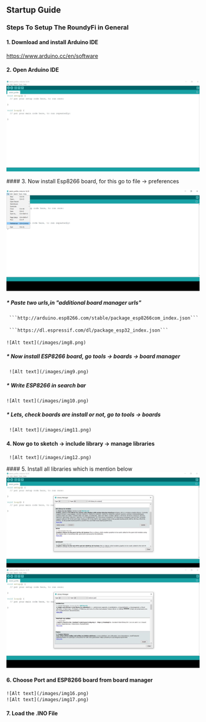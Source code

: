 ## Startup Guide

### Steps To Setup The RoundyFi in General
#### 1. Download and install Arduino IDE 
   https://www.arduino.cc/en/software

#### 2. Open Arduino IDE

   ![Alt text](/images/img6.JPG?)

#### 3. Now install Esp8266 board, for this go to file -> preferences

   ![Alt text](/images/img7.png)
  
#####   * Paste two urls,in "additional board manager urls"
   
     ```http://arduino.esp8266.com/stable/package_esp8266com_index.json```
     
     ```https://dl.espressif.com/dl/package_esp32_index.json```
     
    ![Alt text](/images/img8.png)
   
#####   * Now install ESP8266 board, go tools -> boards -> board manager
     ![Alt text](/images/img9.png)
     
#####   * Write ESP8266 in search bar
    ![Alt text](/images/img10.png)
    
#####   * Lets, check boards are install or not, go to tools -> boards
     ![Alt text](/images/img11.png)
  
#### 4. Now go to sketch -> include library -> manage libraries
     ![Alt text](/images/img12.png)
     
#### 5. Install all libraries which is mention below
    ![Alt text](/images/img13.JPG)
    ![Alt text](/images/img14.JPG)
    
#### 6. Choose Port and ESP8266 board from board manager
    ![Alt text](/images/img16.png)
    ![Alt text](/images/img17.png)

#### 7. Load the .INO File


